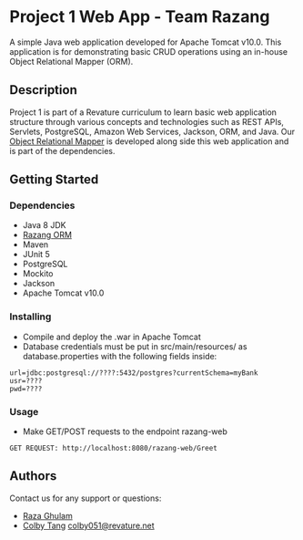 # Project 1 Web App - Team Razang
A simple Java web application developed for Apache Tomcat v10.0. This application is for demonstrating basic CRUD operations using an in-house Object Relational Mapper (ORM).
## Description

Project 1 is part of a Revature curriculum to learn basic web application structure through various concepts and technologies such as REST APIs, Servlets, PostgreSQL, Amazon Web Services, Jackson, ORM, and Java. Our [Object Relational Mapper](https://github.com/220620-java/p1-orm-razang) is developed along side this web application and is part of the dependencies.

## Getting Started

### Dependencies

* Java 8 JDK
* [Razang ORM](https://github.com/220620-java/p1-orm-razang)
* Maven
* JUnit 5
* PostgreSQL
* Mockito
* Jackson
* Apache Tomcat v10.0

### Installing

* Compile and deploy the .war in Apache Tomcat
* Database credentials must be put in src/main/resources/ as database.properties with the following fields inside:
```
url=jdbc:postgresql://????:5432/postgres?currentSchema=myBank
usr=????
pwd=????
```

### Usage

* Make GET/POST requests to the endpoint razang-web
```
GET REQUEST: http://localhost:8080/razang-web/Greet
```

## Authors

Contact us for any support or questions:

* [Raza Ghulam](https://github.com/raza-bot)
* [Colby Tang](https://github.com/colbyktang/windtang) colby051@revature.net